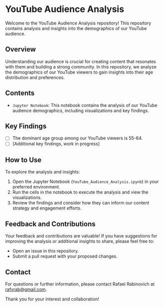 # YouTube Audience Analysis

Welcome to the YouTube Audience Analysis repository! This repository contains analysis and insights into the demographics of our YouTube audience.

## Overview

Understanding our audience is crucial for creating content that resonates with them and building a strong community. In this repository, we analyze the demographics of our YouTube viewers to gain insights into their age distribution and preferences.

## Contents

- `Jupyter Notebook`: This notebook contains the analysis of our YouTube audience demographics, including visualizations and key findings.

## Key Findings

- [ ] The dominant age group among our YouTube viewers is 55-64.
- [ ] [Additional key findings, work in progress]

## How to Use

To explore the analysis and insights:
1. Open the Jupyter Notebook (`YouTube_Audience_Analysis.ipynb`) in your preferred environment.
2. Run the cells in the notebook to execute the analysis and view the visualizations.
3. Review the findings and consider how they can inform our content strategy and engagement efforts.

## Feedback and Contributions

Your feedback and contributions are valuable! If you have suggestions for improving the analysis or additional insights to share, please feel free to:
- Open an issue in this repository.
- Submit a pull request with your proposed changes.

## Contact

For questions or further information, please contact Rafael Rabinovich at rafvrab@gmail.com.

Thank you for your interest and collaboration!


